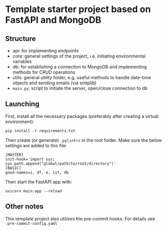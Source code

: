 # Template starter project based on FastAPI and MongoDB

## Structure

- api: for implementing endpoints
- core: general settings of the project, i.e. initiating environmental variables
- db: for establishing a connection to MongoDB and implementing methods for CRUD operations
- utils: general utility folder, e.g. useful methods to handle date-time objects and sending emails (via smtplib)
- ```main.py```: script to initiate the server, open/close connection to db

## Launching
First, install all the necessary packages (preferably after creating a virtual environment):
```
pip install -r requirements.txt
```

Then create (or generate) ```.pylintrc``` in the root folder. Make sure the below settings are added to this file:
```
[MASTER]
init-hook='import sys; sys.path.append("global/path/to/root/directory")'
[BASIC]
good-names=i, df, e, ist, db
```

Then start the FastAPI app with:
```
uvicorn main:app --reload
```

## Other notes
This template project also utilizes the pre-commit hooks. For details see ```.pre-commit-config.yaml```
